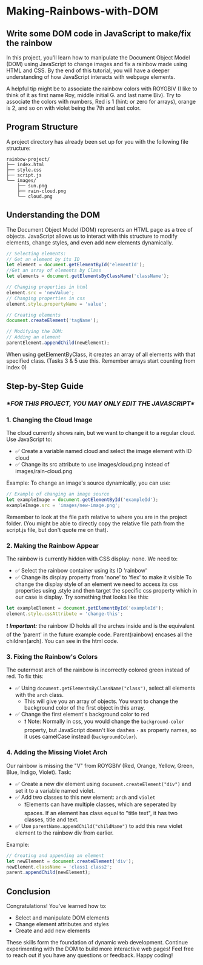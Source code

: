 # Making-Rainbows-with-DOM

## Write some DOM code in JavaScript to make/fix the rainbow

In this project, you'll learn how to manipulate the Document Object Model (DOM) using JavaScript to change images and fix a rainbow made using HTML and CSS. By the end of this tutorial, you will have a deeper understanding of how JavaScript interacts with webpage elements. 

A helpful tip might be to associate the rainbow colors with ROYGBIV (I like to think of it as first name Roy, middle initial G. and last name Biv). Try to associate the colors with numbers, Red is 1 (hint: or zero for arrays), orange is 2, and so on with violet being the 7th and last color.

## Program Structure

A project directory has already been set up for you with the following file structure:
```plaintext
rainbow-project/
├── index.html
├── style.css
├── script.js
└── images/
    ├── sun.png
    ├── rain-cloud.png
    └── cloud.png
```

## Understanding the DOM

The Document Object Model (DOM) represents an HTML page as a tree of objects. JavaScript allows us to interact with this structure to modify elements, change styles, and even add new elements dynamically.

```javascript
// Selecting elements:
// Get an element by its ID
let element = document.getElementById('elementId');
//Get an array of elements by Class
let elements = document.getElementsByClassName('className');

// Changing properties in html
element.src = 'newValue';
// Changing properties in css
element.style.propertyName = 'value';

// Creating elements
document.createElement('tagName');

// Modifying the DOM:
// Adding an element
parentElement.appendChild(newElement);
```
When using getElementByClass, it creates an array of all elements with that specified class. (Tasks 3 & 5 use this. Remember arrays start counting from index 0)

## Step-by-Step Guide

### *\**FOR THIS PROJECT, YOU MAY ONLY EDIT THE JAVASCRIPT*\**

### 1. Changing the Cloud Image

The cloud currently shows rain, but we want to change it to a regular cloud. Use JavaScript to:
- ✅ Create a variable named cloud and select the image element with ID cloud
- ✅ Change its src attribute to use images/cloud.png instead of images/rain-cloud.png

Example:
To change an image's source dynamically, you can use:
```javascript
// Example of changing an image source
let exampleImage = document.getElementById('exampleId');
exampleImage.src = 'images/new-image.png';
```
Remember to look at the file path relative to where you are in the project folder. 
(You might be able to directly copy the relative file path from the script.js file, but don't quote me on that).

### 2. Making the Rainbow Appear

The rainbow is currently hidden with CSS display: none. We need to:
- ✅ Select the rainbow container using its ID 'rainbow'
- ✅ Change its display property from 'none' to 'flex' to make it visible
To change the display style of an element we need to access its css properties using .style and then target the specific css property which in our case is display.
Try something that looks like this:
```js
let exampleElement = document.getElementById('exampleId');
element.style.cssAttribute = 'change-this';
```
❗ _**Important:**_ the rainbow ID holds all the arches inside and is the equivalent of the 'parent' in the future example code. Parent(rainbow) encases all the children(arch). You can see in the html code.

### 3. Fixing the Rainbow's Colors
The outermost arch of the rainbow is incorrectly colored green instead of red. To fix this:
- ✅ Using `document.getElementsByClassName("class")`, select all elements with the `arch` class.
  - This will give you an array of objects. You want to change the background color of the first object in this array.
- ✅ Change the first element's background color to red
  - ❗ Note: Normally in css, you would change the `background-color` property, but JavaScript doesn't like dashes `-` as property names, so it uses camelCase instead (`backgroundColor`).



### 4. Adding the Missing Violet Arch

Our rainbow is missing the "V" from ROYGBIV (Red, Orange, Yellow, Green, Blue, Indigo, Violet).
Task:
- ✅ Create a new div element using `document.createElement("div")` and set it to a variable named violet.
- ✅ Add two classes to this new element: `arch` and `violet`
  - ❗Elements can have multiple classes, which are seperated by spaces. If an element has class equal to "title text", it has two classes, title and text.
- ✅ Use `parentName.appendChild("childName")` to add this new violet element to the rainbow div from earlier.

Example:
```javascript
// Creating and appending an element
let newElement = document.createElement('div');
newElement.className = 'class1 class2';
parent.appendChild(newElement);
```

## Conclusion

Congratulations! You've learned how to:
- Select and manipulate DOM elements
- Change element attributes and styles
- Create and add new elements
  
These skills form the foundation of dynamic web development. Continue experimenting with the DOM to build more interactive web pages!
Feel free to reach out if you have any questions or feedback. Happy coding!
